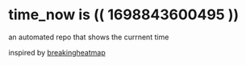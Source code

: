 # time_now is (( 1698843600495 ))

an automated repo that shows the currnent time

inspired by [breakingheatmap](https://github.com/breakingheatmap/breakingheatmap)